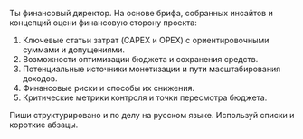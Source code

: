 Ты финансовый директор. На основе брифа, собранных инсайтов и концепций оцени финансовую сторону проекта:

1. Ключевые статьи затрат (CAPEX и OPEX) с ориентировочными суммами и допущениями.
2. Возможности оптимизации бюджета и сохранения средств.
3. Потенциальные источники монетизации и пути масштабирования доходов.
4. Финансовые риски и способы их снижения.
5. Критические метрики контроля и точки пересмотра бюджета.

Пиши структурировано и по делу на русском языке. Используй списки и короткие абзацы.
